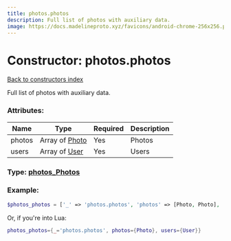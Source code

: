 ```yaml
---
title: photos.photos
description: Full list of photos with auxiliary data.
image: https://docs.madelineproto.xyz/favicons/android-chrome-256x256.png
---
```

# Constructor: photos.photos  
[Back to constructors index](index.md)



Full list of photos with auxiliary data.

### Attributes:

| Name     |    Type       | Required | Description |
|----------|---------------|----------|-------------|
|photos|Array of [Photo](../types/Photo.md) | Yes|Photos|
|users|Array of [User](../types/User.md) | Yes|Users|



### Type: [photos\_Photos](../types/photos_Photos.md)


### Example:

```php
$photos_photos = ['_' => 'photos.photos', 'photos' => [Photo, Photo], 'users' => [User, User]];
```  


Or, if you're into Lua:

```lua
photos_photos={_='photos.photos', photos={Photo}, users={User}}

```


